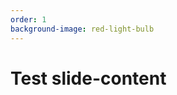 ```yaml
---
order: 1
background-image: red-light-bulb
---
```


<div class='container'>
  <div class="row">
    <div class="col-lg-12">
      <h1>Test slide-content</h1>
    </div>
  </div>
</div>
